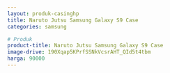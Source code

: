 ```yaml
---
layout: produk-casinghp
title: Naruto Jutsu Samsung Galaxy S9 Case
categories: samsung

# Produk
product-title: Naruto Jutsu Samsung Galaxy S9 Case
image-drive: 190Xqap5KPrfSSNkVcsrAHT_QId5t4tbm
harga: 90000
---
```

